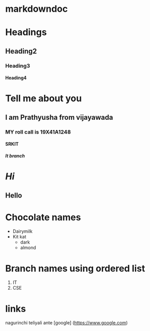# markdowndoc

# Headings
## Heading2
### Heading3
#### Heading4

# Tell me about you
## I am Prathyusha from vijayawada
### MY roll call is 19X41A1248
#### SRKIT
##### It branch

# *Hi*
## **Hello**

# Chocolate names
* Dairymilk
* Kit kat
     * dark
     * almond
     
     
     
# Branch names using ordered list 
1. IT
2. CSE


# links
nagurinchi teliyali ante [google]
(https://www.google.com)
